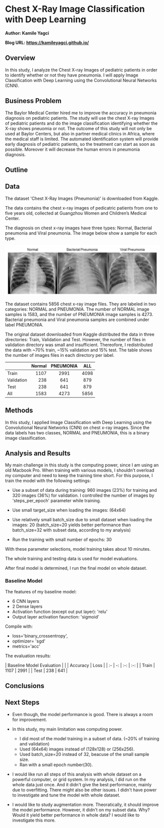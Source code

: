 # Chest X-Ray Image Classification with Deep Learning

**Author: Kamile Yagci**

**Blog URL: https://kamileyagci.github.io/**

## Overview

In this study, I analyze the Chest X-ray Images of pediatric patients in order to identify whether or
not they have pneumonia. I will apply Image Classification with Deep Learning using the
Convolutional Neural Networks (CNN).

## Business Problem

The Baylor Medical Center hired me to improve the accuracy in pneumonia diagnosis on pediatric
patients. The study will use the chest X-ray Images of pediatric patients and do the image
classification identifying whether the X-ray shows pneuomia or not. The outcome of this study will
not only be used at Baylor Centers, but also in partner medical clinics in Africa, where the medical
staff is limited. The automated identification system will provide early diagnosis of pediatric
patients, so the treatment can start as soon as possible. Moreover it will decrease the human errors
in pneumonia diagnosis.

## Outline


## Data

The dataset 'Chest X-Ray Images (Pneumonia)' is downloaded from Kaggle. 

The data contains the chest x-ray images of pedicatric patients from one to five years old, collected at Guangzhou Women and Children’s Medical Center.

The diagnosis on chest x-ray images have three types: Normal, Bacterial pneumonia and Viral pneumonia. The image below show a sample for each type.

<img src="/images/chestxray_images_samples.png" width=800/>

The dataset contains 5856 chest x-ray image files. They are labeled in two categories: NORMAL and PNEUMONIA. The number of NORMAL image samples is 1583, and the number of PNEUMONIA image samples is 4273. Bacterial pneumonia and Viral pneumonia samples are combined under label PNEUMONIA.

The original dataset downloaded from Kaggle distributed the data in three directories: Train, Validation and Test. However, the number of files in validation directory was small and insufficient. Thereofore, I redistributed the data with ~70% train, ~15% validation and 15% test. The table shows the number of images files in each directory per label.

| | Normal | PNEUMONIA | ALL |
| :- | -: | :-: | :-: |
| Train | 1107 | 2991 | 4098 
| Validation| 238 | 641 | 879 
| Test | 238 | 641 | 879
| All | 1583 | 4273 | 5856


## Methods

In this study, I applied Image Classification with Deep Learning using the Convolutional Neural Networks (CNN) on chest x-ray images. Since the data labels has two classes, NORMAL and PNEUMONIA, this is a binary image classification.


## Analysis and Results

My main challenge in this study is the computing power, since I am using an old Macbook Pro. When training with various models, I shouldn't overload my computer and need to keep the training time short. For this purpose, I train the model with the following settings: 

* Use a subset of data during training: 960 images (23%) for training and 320 images (36%) for validation. I controlled the number of images by 'steps_per_epoch' parameter while training. 

* Use small target_size when loading the images: (64x64)

* Use relatively small batch_size due to small dataset when loading the images: 20  (batch_size=20 yields better performance than batch_size=32 with subset data, according to my analysis)

* Run the training with small number of epochs: 30

With these parameter selections, model training takes about 10 minutes.

The whole training and testing data is used for model evaluations.

After final model is determined, I run the final model on whole dataset.


### Baseline Model

The features of my baseline model:
* 6 CNN layers
* 2 Dense layers
* Activation function (except out put layer): 'relu'
* Output layer activation faunction: 'sigmoid'

Compile with:
* loss='binary_crossentropy',
* optimizer= 'sgd'
* metrics='acc'

The evaluation results:

| Baseline Model Evaluation |
| | Accuracy | Loss |
| :- | -: | :-: | :-: |
| Train | 1107 | 2991 |
| Test | 238 | 641 |



## Conclusions


## Next Steps

* Even though, the model performance is good. There is always a room for improvement.

* In this study, my main limitation was computing power.
    * I did most of the model training in a subset of data. (~20% of training and validation)
    * Used (64x64) images instead of (128x128) or (256x256).
    * Used batch_size=20 instead of 32, beacuse of the small sample size.
    * Ran with a small epoch number(30).
    
* I would like run all steps of this analysis with whole dataset on a powerful computer, or grid
system. In my analysis, I did run on the whole data just once. And it didn't give the best
performance, mainly due to overfitting. There might also be other issues. I didn't have power to
investigate and tune the model with whole dataset.

* I would like to study augmentation more. Theoratically, it should improve the model
performance. However, it didn't on my subset data. Why? Would it yield better performance in
whole data? I would like to investigate this more.


